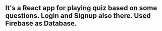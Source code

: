 ## It's a React app for playing quiz based on some questions. Login and Signup also there. Used Firebase as Database.
 
